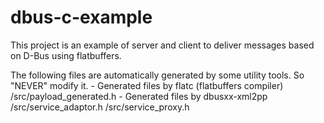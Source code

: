 # dbus-c-example

This project is an example of server and client to deliver messages based on D-Bus using flatbuffers.

The following files are automatically generated by some utility tools. So "NEVER" modify it.
    - Generated files by flatc (flatbuffers compiler)
        /src/payload_generated.h 
    - Generated files by dbusxx-xml2pp 
        /src/service_adaptor.h
        /src/service_proxy.h
